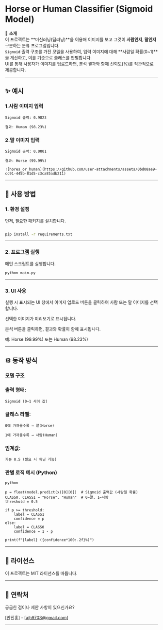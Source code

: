 # Horse or Human Classifier (Sigmoid Model)

🧠 **소개**  
이 프로젝트는 **머신러닝(딥러닝)**을 이용해 이미지를 보고 그것이 **사람인지, 말인지** 구분하는 분류 프로그램입니다.  
`Sigmoid` 출력 구조를 가진 모델을 사용하여, 입력 이미지에 대해 **사람일 확률(0~1)**을 계산하고, 이를 기준으로 클래스를 판별합니다.  
UI를 통해 사용자가 이미지를 업로드하면, 분석 결과와 함께 신뢰도(%)를 직관적으로 제공합니다.

---

## ✨ 예시

### 1.사람 이미지 입력

    Sigmoid 출력: 0.9823

    결과: Human (98.23%)

### 2.말 이미지 입력

    Sigmoid 출력: 0.0001

    결과: Horse (99.99%)

    ![hores_or_human](https://github.com/user-attachments/assets/0bd08ae9-cc91-445b-81d5-c3ca85adb211)


---

## 🚀 사용 방법

### 1. 환경 설정
먼저, 필요한 패키지를 설치합니다.

```bash

pip install -r requirements.txt
```

---

### 2. 프로그램 실행
메인 스크립트를 실행합니다.

```bash
python main.py
```

---

### 3. UI 사용
실행 시 표시되는 UI 창에서 이미지 업로드 버튼을 클릭하여 사람 또는 말 이미지를 선택합니다.

선택한 이미지가 미리보기로 표시됩니다.

분석 버튼을 클릭하면, 결과와 확률이 함께 표시됩니다.

예: Horse (99.99%) 또는 Human (98.23%)

---

## ⚙️ 동작 방식

### 모델 구조
### 출력 형태: 
    Sigmoid (0~1 사이 값)

### 클래스 라벨:

    0에 가까울수록 → 말(Horse)

    1에 가까울수록 → 사람(Human)

### 임계값: 
    기본 0.5 (필요 시 튜닝 가능)

### 판별 로직 예시 (Python)

```
python

p = float(model.predict(x)[0][0])  # Sigmoid 출력값 (사람일 확률)
CLASS0, CLASS1 = "Horse", "Human"  # 0=말, 1=사람
threshold = 0.5

if p >= threshold:
    label = CLASS1
    confidence = p
else:
    label = CLASS0
    confidence = 1 - p

print(f"{label} ({confidence*100:.2f}%)")
```

---

## 📄 라이선스
이 프로젝트는 MIT 라이선스를 따릅니다.

---

## 📧 연락처

궁금한 점이나 제안 사항이 있으신가요?

[안진홍] - [ajh9703@gmail.com]

---
